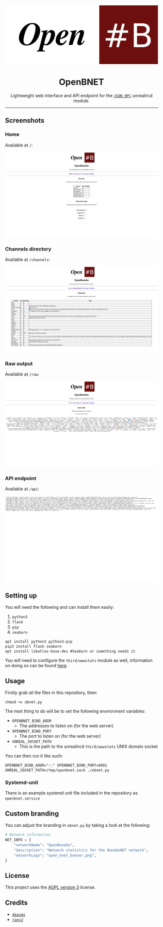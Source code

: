 <center>

![](assets/open_bnet_banner.png)
 
# OpenBNET

Lightweight web interface and API endpoint for the [`JSON RPC`](https://www.unrealircd.org/docs/JSON-RPC) unrealircd module.

</center>

---

## Screenshots

### Home

Available at `/`:

![](screenshots/home.png)

### Channels directory

Available at `/channels`:

![](screenshots/chan_list.png)

### Raw output

Available at `/raw`:

![](screenshots/raw.png)

### API endpoint

Available at `/api`:

![](screenshots/api.png)

## Setting up

You will need the following and can install them easily:

1. `python3`
2. `flask`
3. `pip`
4. `seaborn`

```
apt install python3 python3-pip
pip3 install flask seaborn
apt install libatlas-base-dev #Seaborn or something needs it
```

You will need to configure the `third/wwwstats` module as well, information on doing so can be found [here](http://deavmi.assigned.network/projects/bonobonet/openbnet/).

## Usage

Firstly grab all the files in this repository, then:

```
chmod +x obnet.py
```

The next thing to do will be to set the following environment variables:

* `OPENBNET_BIND_ADDR`
  *  The addresses to listen on (for the web server)
* `OPENBNET_BIND_PORT`
  * The port to listen on (for the web server)
* `UNREAL_SOCKET_PATH`
  * This is the path to the unrealircd `third/wwwstats` UNIX domain socket

You can then run it like such:

```
OPENBNET_BIND_ADDR="::" OPENBNET_BIND_PORT=8081 UNREAL_SOCKET_PATH=/tmp/openbnet.sock ./obnet.py
```

### Systemd-unit

There is an example systemd unit file included in the repository as `openbnet.service`

## Custom branding

You can adjust the branding in `obnet.py` by taking a look at the following:

```python
# Network information
NET_INFO = {
    "networkName": "OpenBonobo",
    "description": "Network statistics for the BonoboNET network",
    "networkLogo": "open_bnet_banner.png",
}
```

## License

This project uses the [AGPL version 3](https://www.gnu.org/licenses/agpl-3.0.en.html) license.

## Credits

* [`deavmi`](https://github.com/deavmi)
* [`rany2`](http://github.com/rany2)
